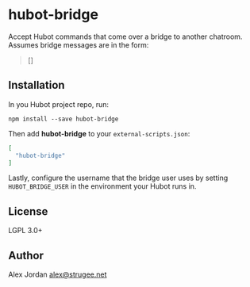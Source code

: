 # hubot-bridge

Accept Hubot commands that come over a bridge to another
chatroom. Assumes bridge messages are in the form:

> [<username>] <message>

## Installation

In you Hubot project repo, run:

`npm install --save hubot-bridge`

Then add **hubot-bridge** to your `external-scripts.json`:

```json
[
  "hubot-bridge"
]
```

Lastly, configure the username that the bridge user uses by setting
`HUBOT_BRIDGE_USER` in the environment your Hubot runs in.

## License

LGPL 3.0+

## Author

Alex Jordan <alex@strugee.net>
